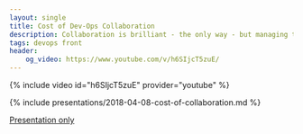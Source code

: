 ```yaml
---
layout: single
title: Cost of Dev-Ops Collaboration
description: Collaboration is brilliant - the only way - but managing the volatility, uncertainty, confusion and ambiguity associated with it is expensive.
tags: devops front
header:
    og_video: https://www.youtube.com/v/h6SIjcT5zuE/
---
```


{% include video id="h6SIjcT5zuE" provider="youtube" %}

{% include presentations/2018-04-08-cost-of-collaboration.md %}

[Presentation only](reveal/)
